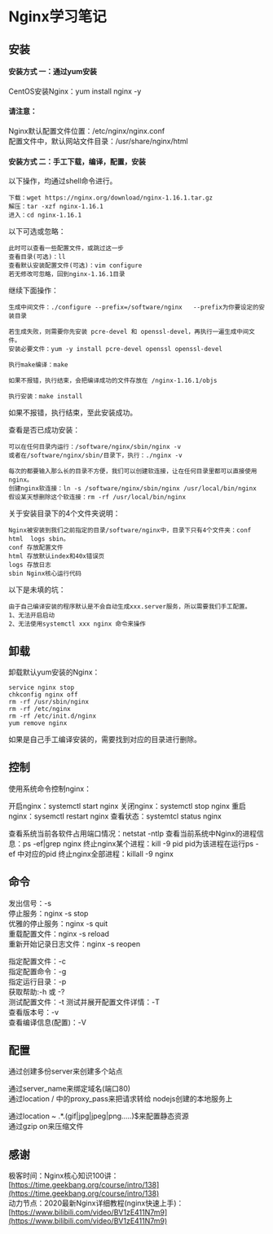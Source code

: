 # Nginx学习笔记

## 安装

#### 安装方式 一：通过yum安装
CentOS安装Nginx：yum install nginx -y

#### 请注意：  
Nginx默认配置文件位置：/etc/nginx/nginx.conf  
配置文件中，默认网站文件目录：/usr/share/nginx/html

#### 安装方式 二：手工下载，编译，配置，安装

以下操作，均通过shell命令进行。

    下载：wget https://nginx.org/download/nginx-1.16.1.tar.gz  
    解压：tar -xzf nginx-1.16.1  
    进入：cd nginx-1.16.1  


以下可选或忽略：  

    此时可以查看一些配置文件，或跳过这一步  
    查看目录(可选)：ll  
    查看默认安装配置文件(可选)：vim configure  
    若无修改可忽略，回到nginx-1.16.1目录  

继续下面操作：  

    生成中间文件：./configure --prefix=/software/nginx   --prefix为你要设定的安装目录  
    
    若生成失败，则需要你先安装 pcre-devel 和 openssl-devel，再执行一遍生成中间文件。  
    安装必要文件：yum -y install pcre-devel openssl openssl-devel  
    
    执行make编译：make  
    
    如果不报错，执行结束，会把编译成功的文件存放在 /nginx-1.16.1/objs  
    
    执行安装：make install  


如果不报错，执行结束，至此安装成功。  

查看是否已成功安装：  

    可以在任何目录内运行：/software/nginx/sbin/nginx -v  
    或者在/software/nginx/sbin/目录下，执行：./nginx -v  
    
    每次的都要输入那么长的目录不方便，我们可以创建软连接，让在任何目录里都可以直接使用nginx。  
    创建nginx软连接：ln -s /software/nginx/sbin/nginx /usr/local/bin/nginx  
    假设某天想删除这个软连接：rm -rf /usr/local/bin/nginx  


关于安装目录下的4个文件夹说明：

    Nginx被安装到我们之前指定的目录/software/nginx中，目录下只有4个文件夹：conf  html  logs sbin。  
    conf 存放配置文件  
    html 存放默认index和40x错误页  
    logs 存放日志  
    sbin Nginx核心运行代码  


以下是未填的坑：  

    由于自己编译安装的程序默认是不会自动生成xxx.server服务，所以需要我们手工配置。  
    1、无法开启启动  
    2、无法使用systemctl xxx nginx 命令来操作  


## 卸载

卸载默认yum安装的Nginx：

    service nginx stop
    chkconfig nginx off
    rm -rf /usr/sbin/nginx
    rm -rf /etc/nginx
    rm -rf /etc/init.d/nginx
    yum remove nginx

如果是自己手工编译安装的，需要找到对应的目录进行删除。


## 控制

使用系统命令控制nginx：  

开启nginx：systemctl start nginx
关闭nginx：systemctl stop nginx
重启nginx：sysemctl restart nginx
查看状态：systemtcl status nginx

查看系统当前各软件占用端口情况：netstat -ntlp
查看当前系统中Nginx的进程信息：ps -ef|grep nginx
终止nginx某个进程：kill -9 pid   pid为该进程在运行ps -ef 中对应的pid
终止nginx全部进程：killall -9 nginx


## 命令

发出信号：-s  
停止服务：nginx -s stop  
优雅的停止服务：nginx -s quit  
重载配置文件：nginx -s reload  
重新开始记录日志文件：nginx -s reopen  

指定配置文件：-c  
指定配置命令：-g  
指定运行目录：-p  
获取帮助:-h 或 -?  
测试配置文件：-t
测试并展开配置文件详情：-T  
查看版本号：-v  
查看编译信息(配置)：-V  


## 配置

通过创建多份server来创建多个站点  

通过server_name来绑定域名(端口80)  
通过location / 中的proxy_pass来把请求转给 nodejs创建的本地服务上  

通过location ~ .*\.(gif|jpg|jpeg|png.....)$来配置静态资源  
通过gzip on来压缩文件  


## 感谢

极客时间：Nginx核心知识100讲：[https://time.geekbang.org/course/intro/138](https://time.geekbang.org/course/intro/138)  
动力节点：2020最新Nginx详细教程(nginx快速上手)：[https://www.bilibili.com/video/BV1zE411N7m9](https://www.bilibili.com/video/BV1zE411N7m9)

